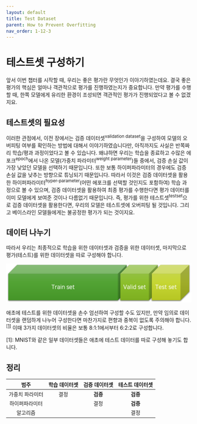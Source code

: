 ```yaml
---
layout: default
title: Test Dataset
parent: How to Prevent Overfitting
nav_order: 1-12-3
---
```


# 테스트셋 구성하기

앞서 이번 챕터를 시작할 때, 우리는 좋은 평가란 무엇인가 이야기하였는데요.
결국 좋은 평가의 핵심은 얼마나 객관적으로 평가를 진행하였는지가 중요합니다.
만약 평가를 수행할 때, 한쪽 모델에게 유리한 환경이 조성되면 객관적인 평가가 진행되었다고 볼 수 없겠지요.

## 테스트셋의 필요성

이러한 관점에서, 이전 장에서는 검증 데이터셋<sup>validation dataset</sup>을 구성하여 모델의 오버피팅 여부를 확인하는 방법에 대해서 이야기하였습니다만, 아직까지도 사실은 반쪽짜리 학습/평과 과정이었다고 볼 수 있습니다.
왜냐하면 우리는 학습을 종료하고 수많은 에포크<sup>epoch</sup>에서 나온 모델(가중치 파라미터<sup>weight parameter</sup>)들 중에서, 검증 손실 값이 가장 낮았던 모델을 선택하기 때문입니다.
또한 보통 하이퍼파라미터의 경우에도 검증 손실 값을 낮추는 방향으로 튜닝되기 때문입니다.
따라서 이것은 검증 데이터셋을 활용한 하이퍼파라미터<sup>hyper-parameter</sup>(어떤 에포크를 선택할 것인지도 포함하여) 학습 과정으로 볼 수 있으며, 검증 데이터셋을 활용하여 최종 평가를 수행한다면 평가 데이터를 이미 모델에게 보여준 것이나 다름없기 때문입니다.
즉, 평가를 위한 테스트셋<sup>testset</sup>으로 검증 데이터셋을 활용한다면, 우리의 모델은 테스트셋에 오버피팅 될 것입니다.
그리고 베이스라인 모델들에게는 불공정한 평가가 되는 것이지요.

## 데이터 나누기

따라서 우리는 최종적으로 학습을 위한 데이터셋과 검증을 위한 데이터셋, 마지막으로 평가(테스트)를 위한 데이터셋을 따로 구성해야 합니다.

![](../../assets/images/1-12/03-how_to_split.png)

애초에 테스트를 위한 데이터셋을 손수 엄선하여 구성할 수도 있지만, 만약 임의로 데이터셋을 랜덤하게 나누어 구성한다면 마찬가지로 편향과 중복이 없도록 주의해야 합니다.<sup>[[1]](#footnote_1)</sup>
이때 3가지 데이터셋의 비율은 보통 8:1:1에서부터 6:2:2로 구성합니다.

<a name="footnote_1">[1]</a>: MNIST와 같은 일부 데이터셋들은 애초에 테스트 데이터를 따로 구성해 놓기도 합니다.

## 정리

|범주|학습 데이터셋|검증 데이터셋|테스트 데이터셋|
|:-:|:-:|:-:|:-:|
|가중치 파라미터|결정|**검증**|**검증**|
|하이퍼파라미터| |결정|**검증**|
|알고리즘| | |결정|


